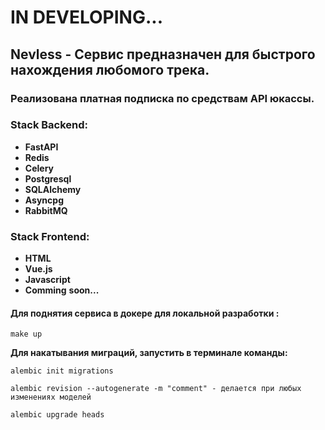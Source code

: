 #  IN DEVELOPING...
## Nevless - Сервис предназначен для быстрого нахождения любомого трека.

### Реализована платная подписка по средствам API юкассы. 

### Stack Backend:
* **FastAPI**
* **Redis**
* **Celery**
* **Postgresql**
* **SQLAlchemy**
* **Asyncpg**
* **RabbitMQ**

### Stack Frontend:
* **HTML**
* **Vue.js**
* **Javascript**
* **Comming** **soon...**

#### Для поднятия сервиса в докере для локальной разработки :

```
make up
```

**Для накатывания миграций, запустить в терминале команды:**

```
alembic init migrations
```

```
alembic revision --autogenerate -m "comment" - делается при любых изменениях моделей
```

```
alembic upgrade heads
```
